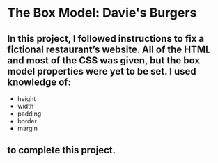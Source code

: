 # The Box Model: Davie's Burgers
## In this project, I followed instructions to fix a fictional restaurant’s website. All of the HTML and most of the CSS was given, but the box model properties were yet to be set. I used knowledge of:
- height
- width
- padding
- border
- margin
## to complete this project.

